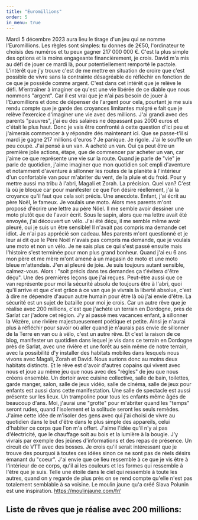 ```yaml
---
title: "Euromillions"
order: 5
in_menu: true
---
```

Mardi 5 décembre 2023 aura lieu le tirage d'un jeu qui se nomme l'Euromillions. Les règles sont simples: tu donnes de 2€50, l'ordinateur te choisis des numéros et tu peux gagner 217 000 000 €. C'est la plus simple des options et la moins engageante financièrement, je crois.
David m'a mis au défi de jouer ce mardi là, pour potentiellement remporté le pactole. L'intérêt que j'y trouve c'est de me mettre en situation de croire que c'est  possible de vivre sans la contrainte désagréable de réfléchir en fonction de ce que je possède comme argent. C'est dans cet intérêt que je relève le défi. M’entraîner à imaginer ce qu'est une vie libérée de ce diable que nous nommons "argent".
Car il est vrai que je n'ai pas besoin de jouer à l'Euromillions et donc de dépenser de l'argent pour cela, pourtant je me suis rendu compte que je garde des croyances limitantes malgré e fait que je relève l'exercice d'imaginer une vie avec des millions. J'ai grandi avec des parents "pauvres", j'ai eu des salaires ne dépassant pas 2000 euros et c'était le plus haut.
Donc je vais être confronté à cette question d'ici peu et j'aimerais commencer à y répondre dés maintenant ici. 
Que se passe-t'il si mardi je gagne 217 millions d'euros ?
Je panique. Je rigole. J'ai le souffle un peu coupé. J'ai pensé à un van. A acheté un van. 
Oui ça peut être un première jolie actions, étape, que de commencer par acheter un van, car j'aime ce que représente une vie sur la route. Quand je parle de "vie" je parle de quotidien, j'aime imaginer que mon quotidien soit empli d'aventure et notamment d'aventure à sillonner les routes de la planète à l'intérieur d'un confortable van pour m'abriter du vent, de la pluie et du froid. Pour y mettre aussi ma tribu à l'abri, Magali et Zorah.
La précision. Quel van? C'est là où je bloque car pour manifester ce que l'on désire réellement, j'ai la croyance qu'il faut que cela soit précis. 
Une anecdote. 
Enfant, j'ai écrit au père Noël, le fameux. Je voulais une moto. Alors mes parents m'ont proposé d'écrire une lettre au père Nöel. Il me semble avoir dessiner une moto plutôt que de l'avoir écrit. Sous le sapin, alors que ma lettre avait été envoyée, j'ai découvert un vélo. J'ai été déçu, il me semble même avoir pleuré, oui je suis un être sensible! Il n'avait pas compris ma demande cet idiot. Je n'ai pas apprécié son cadeau. Mes parents m'ont questionné et je leur ai dit que le Père Noël n'avais pas compris ma demande, que je voulais une moto et non un vélo. Je ne sais plus ce qui s'est passé ensuite mais l'histoire s'est terminée pour mon plus grand bonheur. Quand j'ai eu 6 ans mon père et me mère m'ont amené à un magasin de moto et une moto bleue m'attendais. J'en ai pleuré de joie. Je suis toujours autant sensible, calmez-vous.
Alors : "soit précis dans tes demandes ça t'évitera d'être déçu". Une des premières leçons que j'ai reçues.
Peut-être aussi que ce van représente pour moi la sécurité absolu de toujours être à l'abri, quoi qu'il arrive et que c'est grâce à ce van que je vivrais la liberté absolue, c'est à dire ne dépendre d'aucun autre humain pour être là où j'ai envie d'être. 
La sécurité est un sujet de bataille pour moi je crois. 
Car un autre rêve que je réalise avec 200 millions, c'est que j'achète un terrain en Dordogne, près de Sarlat car j'adore cet région. J'y ai passé mes vacances enfant, à sillonner la Vézère, une rivière majestueusement poétique et petite. Ainsi je n'aurai plus à réfléchir pour savoir où aller quand je n'aurais pas envie de sillonner de la Terre en van ou à vélo, c'est un autre rêve. 
Et c'est la raison de ce blog, manifester un quotidien dans lequel je vis dans ce terrain en Dordogne près de Sarlat, avec une rivière et une forêt au sein même de notre terrain, avec la possibilité d'y installer des habitats mobiles dans lesquels nous vivons avec Magali, Zorah et David. Nous aurions donc au moins deux habitats distincts. Et le rêve est d'avoir d'autres copains qui vivent avec nous et joue au même jeu que nous avec des "règles" de jeu que nous créons ensemble. 
Un dortoir avec cuisine collective, salle de bain, toilettes, garde manger, salon, salle de jeux vidéo, salle de cinéma, salle de jeux pour enfants est aussi dans cette manifestation. Une salle de spectacle est aussi présente sur les lieux. Un trampoline pour tous les enfants même âgés de beaucoup d'ans.
Moi, j'aurai une "grotte" pour m'abriter quand les "temps" seront rudes, quand l'isolement et la solitude seront les seuls remèdes. J'aime cette idée de m'isoler des gens avec qui j'ai choisi de vivre au quotidien dans le but d'être dans le plus simple des appareils, celui d'habiter ce corps que l'on m'a offert. 
J'aime l'idée qu'il n'y ai pas d'électricité, que le chauffage soit au bois et la lumière à la bougie. J'y vivrais par exemple des jeûnes d'informations et des repas de présence.
Un circuit de VTT avec des bosses.
Je crois qu'il serait intéressant que je trouve des pourquoi à toutes ces idées sinon ce ne sont pas de réels désirs émanant du "coeur".
J'ai envie que ce lieu ressemble à ce que je vis être à l'intérieur de ce corps, qu'il ai les couleurs et les formes qui ressemble à l'être que je suis. Telle une étoile dans le ciel qui ressemble à toute les autres, quand on y regarde de plus près on se rend compte qu'elle n'est pas totalement semblable à sa voisine. 
Le moulin jaune qu'a créé Slava Polunin est une inspiration. https://moulinjaune.com/fr/

Liste de rêves que je réalise avec 200 millions:
- 